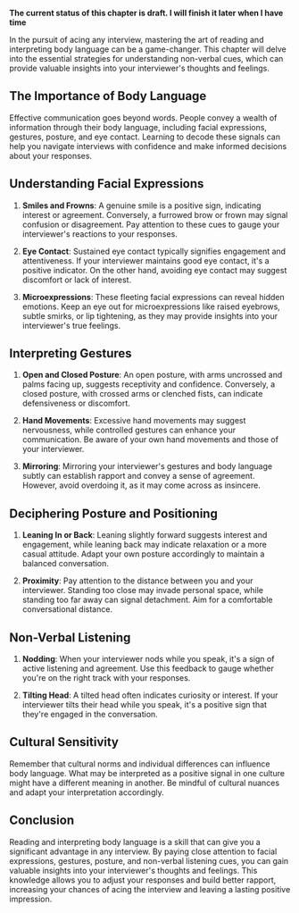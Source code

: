 **The current status of this chapter is draft. I will finish it later when I have time**

In the pursuit of acing any interview, mastering the art of reading and interpreting body language can be a game-changer. This chapter will delve into the essential strategies for understanding non-verbal cues, which can provide valuable insights into your interviewer's thoughts and feelings.

The Importance of Body Language
-------------------------------

Effective communication goes beyond words. People convey a wealth of information through their body language, including facial expressions, gestures, posture, and eye contact. Learning to decode these signals can help you navigate interviews with confidence and make informed decisions about your responses.

Understanding Facial Expressions
--------------------------------

1. **Smiles and Frowns**: A genuine smile is a positive sign, indicating interest or agreement. Conversely, a furrowed brow or frown may signal confusion or disagreement. Pay attention to these cues to gauge your interviewer's reactions to your responses.

2. **Eye Contact**: Sustained eye contact typically signifies engagement and attentiveness. If your interviewer maintains good eye contact, it's a positive indicator. On the other hand, avoiding eye contact may suggest discomfort or lack of interest.

3. **Microexpressions**: These fleeting facial expressions can reveal hidden emotions. Keep an eye out for microexpressions like raised eyebrows, subtle smirks, or lip tightening, as they may provide insights into your interviewer's true feelings.

Interpreting Gestures
---------------------

1. **Open and Closed Posture**: An open posture, with arms uncrossed and palms facing up, suggests receptivity and confidence. Conversely, a closed posture, with crossed arms or clenched fists, can indicate defensiveness or discomfort.

2. **Hand Movements**: Excessive hand movements may suggest nervousness, while controlled gestures can enhance your communication. Be aware of your own hand movements and those of your interviewer.

3. **Mirroring**: Mirroring your interviewer's gestures and body language subtly can establish rapport and convey a sense of agreement. However, avoid overdoing it, as it may come across as insincere.

Deciphering Posture and Positioning
-----------------------------------

1. **Leaning In or Back**: Leaning slightly forward suggests interest and engagement, while leaning back may indicate relaxation or a more casual attitude. Adapt your own posture accordingly to maintain a balanced conversation.

2. **Proximity**: Pay attention to the distance between you and your interviewer. Standing too close may invade personal space, while standing too far away can signal detachment. Aim for a comfortable conversational distance.

Non-Verbal Listening
--------------------

1. **Nodding**: When your interviewer nods while you speak, it's a sign of active listening and agreement. Use this feedback to gauge whether you're on the right track with your responses.

2. **Tilting Head**: A tilted head often indicates curiosity or interest. If your interviewer tilts their head while you speak, it's a positive sign that they're engaged in the conversation.

Cultural Sensitivity
--------------------

Remember that cultural norms and individual differences can influence body language. What may be interpreted as a positive signal in one culture might have a different meaning in another. Be mindful of cultural nuances and adapt your interpretation accordingly.

Conclusion
----------

Reading and interpreting body language is a skill that can give you a significant advantage in any interview. By paying close attention to facial expressions, gestures, posture, and non-verbal listening cues, you can gain valuable insights into your interviewer's thoughts and feelings. This knowledge allows you to adjust your responses and build better rapport, increasing your chances of acing the interview and leaving a lasting positive impression.
